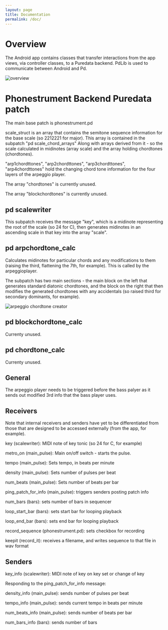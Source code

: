 ```yaml
---
layout: page
title: Documentation
permalink: /doc/
---
```


# Overview

The Android app contains classes that transfer interactions from the app views, via controller classes, to a Puredata backend. PdLib is used to communicate between Android and Pd.

![overview](../assets/overview2.png)



# Phonestrument Backend Puredata patch

The main base patch is phonestrument.pd

scale_struct is an array that contains the semitone sequence information for
the base scale (so 2212221 for major). This array is contained in the subpatch
"pd scale_chord_arrays" Along with arrays derived from it - so the scale
calculated in midinotes (array scale) and the array holding chordtones
(chordtones).

"arp1chordttones", "arp2chordttones", "arp3chordttones", "arp4chordttones" hold
the changing chord tone information for the four layers of the arpeggio player.

The array "chordtones" is currently unused.

The array "blockchordtones" is currently unused.

## pd scalewriter

This subpatch receives the message "key", which is a midinote representing the
root of the scale (so 24 for C), then generates midinotes in an ascending scale
in that key into the array "scale".

## pd arpchordtone_calc

Calculates midinotes for particular chords and any modifications to them
(raising the third, flattening the 7th, for example). This is called by the
arpeggioplayer.

The subpatch has two main sections - the main block on the left that generates
standard diatonic chordtones, and the block on the right that then modifies the
generated chordtones with any accidentals (so raised third for secondary
dominants, for example).

![arpeggio chordtone creator](../assets/arpchordtone_calc.png)

## pd blockchordtone_calc

Currenty unused.

## pd chordtone_calc

Currenty unused.

## General

The arpeggio player needs to be triggered before the bass palyer as it sends
out modified 3rd info that the bass player uses.

## Receivers

Note that internal receivers and senders have yet to be differentiated from
those that are designed to be accessed externally (from the app, for example).


key (scalewriter): MIDI note of key tonic (so 24 for C, for example)

metro_on (main_pulse): Main on/off switch - starts the pulse.

tempo (main_pulse): Sets tempo, in beats per minute

density (main_pulse): Sets number of pulses per beat

num_beats (main_pulse): Sets number of beats per bar

ping_patch_for_info (main_pulse): triggers senders posting patch info

num_bars (bars): sets number of bars in sequencer

loop_start_bar (bars): sets start bar for looping playback

loop_end_bar (bars): sets end bar for looping playback 

record_sequence (phonestrument.pd): sets checkbox for recording

keepit (record_it): receives a filename, and writes sequence to that file in wav format



## Senders

key_info (scalewriter): MIDI note of key on key set or change of key


Responding to the ping_patch_for_info message:

density_info (main_pulse): sends number of pulses per beat

tempo_info (main_pulse): sends current tempo in beats per minute

num_beats_info (main_pulse): sends number of beats per bar

num_bars_info (bars): sends number of bars



